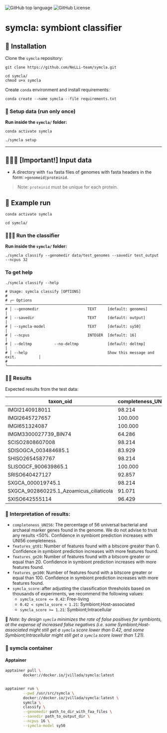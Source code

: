 ![GitHub top language](https://img.shields.io/github/languages/top/NeLLi-team/symcla)
![GitHub License](https://img.shields.io/github/license/NeLLi-team/symcla)


# symcla: symbiont classifier

## 💾 Installation

Clone the `symcla` repository:

```{shell}
git clone https://github.com/NeLLi-team/symcla.git
```

```{bash}
cd symcla/
chmod u+x symcla
```

Create `conda` environment and install requirements:

```{bash}
conda create --name symcla --file requirements.txt
```

### 💽  Setup data (run only once)

**Run inside the `symcla/` folder:**

```{shell}
conda activate symcla
```

```{shell}
./symcla setup
```

_______

## 👩🏽‍🔬 [Important!] Input data

- A directory with `faa` fasta files of genomes with fasta headers in the form: `>genomeid|proteinid`.
>Note: `proteinid` must be unique for each protein.

## 🚀 Example run

```{shell}
conda activate symcla
```

```{shell}
cd symcla/
```

### 👷🏻‍♀️  Run the classifier

**Run inside the `symcla/` folder:**

```{shell}
./symcla classify --genomedir data/test_genomes --savedir test_output --ncpus 32
```

### To get help

```{bash}
./symcla classify --help

# Usage: symcla classify [OPTIONS]
#
# ╭─ Options ──────────────────────────────────────────────────────────────────────╮
# │ --genomedir                      TEXT     [default: genomes]                   │
# │ --savedir                        TEXT     [default: output]                    │
# │ --symcla-model                   TEXT     [default: sy50]                      │
# │ --ncpus                          INTEGER  [default: 16]                        │
# │ --deltmp          --no-deltmp             [default: deltmp]                    │
# │ --help                                    Show this message and exit.          │
# ╰────────────────────────────────────────────────────────────────────────────────╯

```

### 🕺🏻 Results

Expected results from the test data:

| taxon_oid                               | completeness_UNI56 | features_gt0| features_ge20 | features_ge100 | symcla_score |
|-----------------------------------------|--------------------|-------------|---------------|----------------|--------------|
| IMGI2140918011                          | 98.214             | 396         | 291           | 128            | 0.000        |
| IMGI2645727657                          | 100.000            | 287         | 197           | 70             | -0.003       |
| IMGI651324087                           | 100.000            | 368         | 252           | 106            | -0.009       |
| IMGM3300027739_BIN74                    | 64.286             | 310         | 234           | 95             | 0.001        |
| SCISO2808607008                         | 98.214             | 406         | 276           | 124            | 2.000        |
| SDISOGCA_003484685.1                    | 83.929             | 193         | 126           | 43             | 2.000        |
| SHISO2654587767                         | 98.214             | 423         | 309           | 134            | 2.000        |
| SLISOGCF_900639865.1                    | 100.000            | 569         | 429           | 234            | 0.999        |
| SRISO640427127                          | 92.857             | 296         | 197           | 103            | 2.000        |
| SXGCA_000019745.1                       | 98.214             | 353         | 259           | 106            | 0.126        |
| SXGCA_902860225.1_Azoamicus_ciliaticola | 91.071             | 117         | 83            | 36             | 1.055        |
| SXISO642555114                          | 96.429             | 333         | 243           | 108            | 1.995        |

### 🧐 Interpretation of results:
- `completeness_UNI56`: The percentage of 56 universal bacterial and archaeal marker genes found in the genome. We do not advise to trust any results <50%. Confidence in symbiont prediction increases with UNI56 completeness.
- `features_gt01`: Number of features found with a bitscore greater than 0. Confidence in symbiont prediction increases with more features found.
- `features_ge20`: Number of features found with a bitscore greater or equal than 20. Confidence in symbiont prediction increases with more features found.
- `features_ge100`: Number of features found with a bitscore greater or equal than 100. Confidence in symbiont prediction increases with more features found.
- `symcla_score`: after adjusting the classification thresholds based on thousands of experiments, we recommend the following values:
  - `symcla_score <= 0.42`: Free-living
  - `0.42 < symcla_score < 1.21`: Symbiont;Host-associated
  - `symcla_score >= 1.21`: Symbiont;Intracellular

🤖 *Note: by design `symcla` minimizes the rate of false positives for symbionts, at the expense of increased false negatives (i.e. some Symbiont;Host-associated might still get a `symcla` score lower than 0.42, and some Symbiont;Intracellular might still get a `symcla` score lower than 1.21).*

### 🐳 symcla container

#### Apptainer

```bash
apptainer pull \
        docker://docker.io/jvillada/symcla:latest


apptainer run \
        --pwd /usr/src/symcla \
        docker://docker.io/jvillada/symcla:latest \
        symcla \
        classify \
        --genomedir path_to_dir_with_faa_files \
        --savedir path_to_output_dir \
        --ncpus 16 \
        --symcla-model sy50
```
